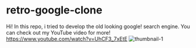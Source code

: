 # retro-google-clone
Hi! In this repo, i tried to develop the old looking google! search engine. You can check out my YouTube video for more!
https://www.youtube.com/watch?v=UhCF3_7xEtE
![thumbnail-1](https://user-images.githubusercontent.com/28603785/206141145-3a94556d-04f8-4cdf-bcf5-a119209ae347.png)

